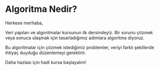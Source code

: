 Algoritma Nedir?
======

Herkese merhaba,

Veri yapıları ve algoritmalar kursunun ilk dersindeyiz. Bir sorunu çözmek veya sonuca ulaşmak için tasarladığımız adımlara algoritma diyoruz.

Bu algoritmalar için çözmek istediğimiz problemler, veriyi farklı şekillerde ihtiyaç duyduğu düzenlemeyi gerektirir. 

Daha hazlası için hadi kursa başlayalım!
